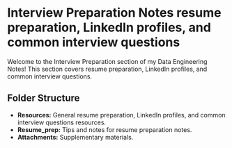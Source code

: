 # Interview Preparation Notes resume preparation, LinkedIn profiles, and common interview questions

Welcome to the Interview Preparation section of my Data Engineering Notes! This section covers resume preparation, LinkedIn profiles, and common interview questions.

## Folder Structure

- **Resources:** General resume preparation, LinkedIn profiles, and common interview questions resources.
- **Resume_prep:** Tips and notes for resume preparation notes.
- **Attachments:** Supplementary materials.
